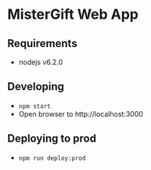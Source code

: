 # MisterGift Web App

## Requirements

- nodejs v6.2.0

## Developing

- `npm start`
- Open browser to http://localhost:3000

## Deploying to prod

- `npm run deploy:prod`
